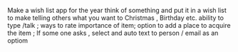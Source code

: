 Make a wish list app for the year
think of something and put it in a wish list to make telling others
what you want to Christmas , Birthday etc.
ability to type /talk ; 
ways to rate importance of item;
option to add a place to acquire the item ;
If some one asks , select and auto text to person / email as an optiom

